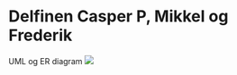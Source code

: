 # Delfinen Casper P, Mikkel og Frederik


<div>
UML og ER diagram
  
  <img src= "https://imgur.com/3I1Nkph.png">
  </div>
